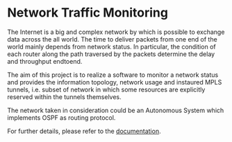 # Network Traffic Monitoring

The Internet is a big and complex network by which is possible to exchange data across the
all world. The time to deliver packets from one end of the world mainly depends from network
status. In particular, the condition of each router along the path traversed by the packets
determine the delay and throughput end­to­end.

The aim of this project is to realize a software to monitor a network status and provides the
information topology, network usage and instaured MPLS tunnels, i.e. subset of network in which
some resources are explicitly reserved within the tunnels themselves.

The network taken in consideration could be an Autonomous System which implements OSPF as routing
protocol.

For further details, please refer to the [documentation](https://github.com/PP90/ANAWS-project-on-Traffic-Engineering/blob/master/Traffic%20Engineering%20Project%20documentation.pdf).
